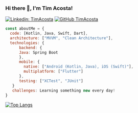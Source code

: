 
### Hi there 👋, I'm Tim Acosta!

</em></p>
[![Linkedin: TimAcosta](https://img.shields.io/badge/-TimAcosta-blue?style=flat-square&logo=Linkedin&logoColor=white&link=https://www.linkedin.com/in/tim-acosta-ross-74888678/)](https://www.linkedin.com/in/tim-acosta/)
[![GitHub TimAcosta](https://img.shields.io/github/followers/timacosta?style=social)](https://github.com/timacosta)


```javascript
const aboutMe = {
  code: [Kotlin, Java, Swift, Dart],
  architecture: ["MVVM", "Clean Architecture"],
  technologies: {
      backend: { 
      Java: Spring Boot
      },
      mobile: {
        native: ["Android (Kotlin, Java), iOS (Swift)"],
        multiplatform: ["Flutter"]
      },
      testing: ["XCTest", "JUnit"]
   }
   challenges: Learning something new every day!
}
```
<!--[![Top Langs](https://github-readme-stats.vercel.app/api/top-langs/?username=timacosta)](https://https://github.com/timacosta/github-readme-stats)-->
[![Top Langs](https://github-readme-stats.vercel.app/api/top-langs/?username=timacosta&layout=compact)](https://github.com/timacosta/github-readme-stats)
